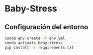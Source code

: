 # Baby-Stress
## Configuración del entorno
```bash
conda env create -f env.yml
conda activate baby-stress
pip install -r requirements.txt
```